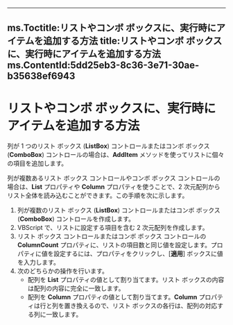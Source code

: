 

---
ms.Toctitle:リストやコンボ ボックスに、実行時にアイテムを追加する方法
title:リストやコンボ ボックスに、実行時にアイテムを追加する方法
ms.ContentId:5dd25eb3-8c36-3e71-30ae-b35638ef6943
---
# リストやコンボ ボックスに、実行時にアイテムを追加する方法




列が 1 つのリスト ボックス (**ListBox**) コントロールまたはコンボ ボックス (**ComboBox**) コントロールの場合は、**AddItem** メソッドを使ってリストに個々の項目を追加します。



列が複数あるリスト ボックス コントロールやコンボ ボックス コントロールの場合は、**List** プロパティや **Column** プロパティを使うことで、2 次元配列からリスト全体を読み込むことができます。この手順を次に示します。

1. 列が複数のリスト ボックス (**ListBox**) コントロールまたはコンボ ボックス (**ComboBox**) コントロールを作成します。
2. VBScript で、リストに設定する項目を含む 2 次元配列を作成します。
3. リスト ボックス コントロールまたはコンボ ボックス コントロールの **ColumnCount** プロパティに、リストの項目数と同じ値を設定します。プロパティに値を設定するには、プロパティをクリックし、[**適用**] ボックスに値を入力します。
4. 次のどちらかの操作を行います。
    - 配列を **List** プロパティの値として割り当てます。リスト ボックスの内容は配列の内容に完全に一致します。
    - 配列を  **Column** プロパティの値として割り当てます。**Column** プロパティは行と列を置き換えるので、リスト ボックスの各行は、配列の対応する列に一致します。




